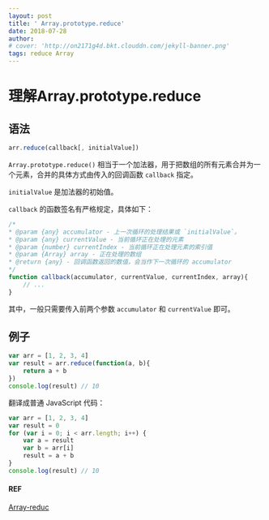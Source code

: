 ```yaml
---
layout: post
title: ' Array.prototype.reduce'
date: 2018-07-28
author: 
# cover: 'http://on2171g4d.bkt.clouddn.com/jekyll-banner.png'
tags: reduce Array
---
```



# 理解Array.prototype.reduce

## 语法

```js
arr.reduce(callback[, initialValue])
```

`Array.prototype.reduce()` 相当于一个加法器，用于把数组的所有元素合并为一个元素，合并的具体方式由传入的回调函数 `callback` 指定。

`initialValue` 是加法器的初始值。

`callback` 的函数签名有严格规定，具体如下：

```js
/*
* @param {any} accumulator - 上一次循环的处理结果或 `initialValue`。
* @param {any} currentValue - 当前循环正在处理的元素
* @param {number} currentIndex - 当前循环正在处理元素的索引值
* @param {Array} array - 正在处理的数组
* @return {any} - 回调函数返回的数值，会当作下一次循环的 accumulator
*/
function callback(accumulator, currentValue, currentIndex, array){
    // ...
}
```

其中，一般只需要传入前两个参数 `accumulator` 和 `currentValue` 即可。

## 例子

```js
var arr = [1, 2, 3, 4]
var result = arr.reduce(function(a, b){
    return a + b
})
console.log(result) // 10
```

翻译成普通 JavaScript 代码：

```js
var arr = [1, 2, 3, 4]
var result = 0
for (var i = 0; i < arr.length; i++) {
    var a = result
    var b = arr[i]
    result = a + b
}
console.log(result) // 10
```


#### REF
[Array-reduc](https://developer.mozilla.org/zh-CN/docs/Web/JavaScript/Reference/Global_Objects/Array/Reduce)